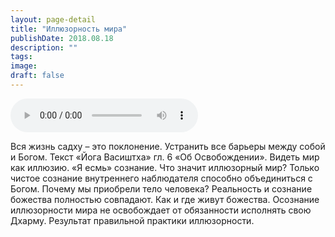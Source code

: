 ```yaml
---
layout: page-detail
title: "Иллюзорность мира"
publishDate: 2018.08.18
description: ""
tags:
image:
draft: false
---
```


<audio title="2018.08.18 - Иллюзорность мира.mp3" src="/upload/iblock/587/5874061bdd42c70ee10502e9a0da702f.mp3" controls=""></audio>

 Вся жизнь садху – это поклонение. Устранить все барьеры между собой и Богом. Текст «Йога Васиштха» гл. 6 «Об Освобождении». Видеть мир как иллюзию. «Я есмь» сознание. Что значит иллюзорный мир? Только чистое сознание внутреннего наблюдателя способно объединиться с Богом. Почему мы приобрели тело человека? Реальность и сознание божества полностью совпадают. Как и где живут божества. Осознание иллюзорности мира не освобождает от обязанности исполнять свою Дхарму. Результат правильной практики иллюзорности. 

  
